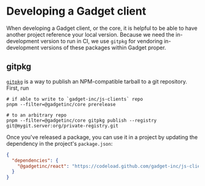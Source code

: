 # Developing a Gadget client

When developing a Gadget client, or the core, it is helpful to be able to have another project reference your local version. Because we need the in-development version to run in CI, we use `gitpkg` for vendoring in-development versions of these packages within Gadget proper.

## gitpkg

[`gitpkg`](https://github.com/ramasilveyra/gitpkg) is a way to publish an NPM-compatible tarball to a git repository. First, run

```
# if able to write to `gadget-inc/js-clients` repo
pnpm --filter=@gadgetinc/core prerelease

# to an arbitrary repo
pnpm --filter=@gadgetinc/core gitpkg publish --registry git@mygit.server:org/private-registry.git
```

Once you've released a package, you can use it in a project by updating the dependency in the project's `package.json`:

```json
{
  "dependencies": {
    "@gadgetinc/react": "https://codeload.github.com/gadget-inc/js-clients/tar.gz/@gadgetinc/react-v0.1.2-gitpkg-0123456"
  }
}
```
